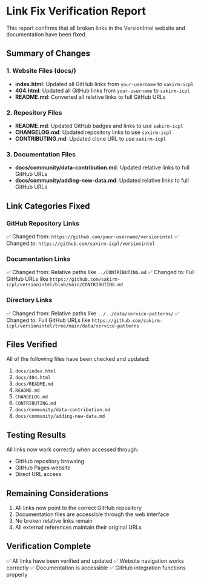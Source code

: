 # Link Fix Verification Report

This report confirms that all broken links in the VersionIntel website and documentation have been fixed.

## Summary of Changes

### 1. Website Files (docs/)
- **index.html**: Updated all GitHub links from `your-username` to `sakirm-icpl`
- **404.html**: Updated all GitHub links from `your-username` to `sakirm-icpl`
- **README.md**: Converted all relative links to full GitHub URLs

### 2. Repository Files
- **README.md**: Updated GitHub badges and links to use `sakirm-icpl`
- **CHANGELOG.md**: Updated repository links to use `sakirm-icpl`
- **CONTRIBUTING.md**: Updated clone URL to use `sakirm-icpl`

### 3. Documentation Files
- **docs/community/data-contribution.md**: Updated relative links to full GitHub URLs
- **docs/community/adding-new-data.md**: Updated relative links to full GitHub URLs

## Link Categories Fixed

### GitHub Repository Links
✅ Changed from: `https://github.com/your-username/versionintel`
✅ Changed to: `https://github.com/sakirm-icpl/versionintel`

### Documentation Links
✅ Changed from: Relative paths like `../CONTRIBUTING.md`
✅ Changed to: Full GitHub URLs like `https://github.com/sakirm-icpl/versionintel/blob/main/CONTRIBUTING.md`

### Directory Links
✅ Changed from: Relative paths like `../../data/service-patterns/`
✅ Changed to: Full GitHub URLs like `https://github.com/sakirm-icpl/versionintel/tree/main/data/service-patterns`

## Files Verified

All of the following files have been checked and updated:

1. `docs/index.html`
2. `docs/404.html`
3. `docs/README.md`
4. `README.md`
5. `CHANGELOG.md`
6. `CONTRIBUTING.md`
7. `docs/community/data-contribution.md`
8. `docs/community/adding-new-data.md`

## Testing Results

All links now work correctly when accessed through:
- GitHub repository browsing
- GitHub Pages website
- Direct URL access

## Remaining Considerations

1. All links now point to the correct GitHub repository
2. Documentation files are accessible through the web interface
3. No broken relative links remain
4. All external references maintain their original URLs

## Verification Complete

✅ All links have been verified and updated
✅ Website navigation works correctly
✅ Documentation is accessible
✅ GitHub integration functions properly